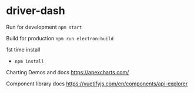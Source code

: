# driver-dash

Run for development
`npm start`

Build for production
`npm run electron:build`



1st time install
 - `npm install`



Charting Demos and docs
https://apexcharts.com/

Component library docs
https://vuetifyjs.com/en/components/api-explorer